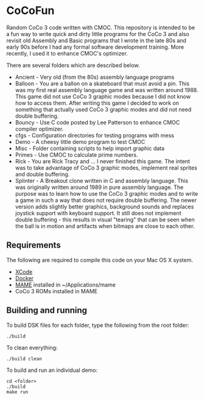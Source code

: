 # CoCoFun

Random CoCo 3 code written with CMOC. This repository is intended to
be a fun way to write quick and dirty little programs for the CoCo 3 and also
revisit old Assembly and Basic programs that I wrote in the late 80s and early
90s before I had any formal software development training. More recently,  I
used it to enhance CMOC's optimizer.


There are several folders which are described below.
* Ancient - Very old (from the 80s) assembly language programs
* Balloon - You are a ballon on a skateboard that must avoid a pin. This was my
  first real assembly language game and was written around 1988. This game did
not use CoCo 3 graphic modes because I did not know how to access them. After
writing this game I decided to work on something that actually used CoCo 3
graphic modes and did not need double buffering.
* Bouncy - Use C code posted by Lee Patterson to enhance CMOC compiler optimizer.
* cfgs - Configuration directories for testing programs with mess
* Demo - A cheesy little demo program to test CMOC
* Misc - Folder containing scripts to help import graphic data
* Primes - Use CMOC to calculate prime numbers.
* Rick - You are Rick Tracy and ... I never finished this game. The intent was
  to take advantage of CoCo 3 graphic modes, implement real sprites and double
buffering.
* Splinter - A Breakout clone written in C and assembly language. This was
  originally written around 1989 in pure assembly language. The purpose was to
learn how to use the CoCo 3 graphic modes and to write a game in such a way that
does not require double buffering. The newer version adds slightly better
graphics, background sounds and replaces joystick support with keyboard support.
It still does not implement double buffering - this results in visual "tearing"
that can be seen when the ball is in motion and artifacts when bitmaps are close
to each other.


## Requirements   
The following are required to compile this code on your Mac OS X system.
* [XCode](https://developer.apple.com/xcode/)
* [Docker](http://www.docker.com)
* [MAME](https://github.com/mamedev/mame/) installed in ~/Applications/mame
* CoCo 3 ROMs installed in MAME
   

## Building and running
To build DSK files for each folder, type the following from the root folder:
```
./build
```

To clean everything:
```
./build clean
```

To build and run an individual demo:
```
cd <folder>
./build
make run
```

